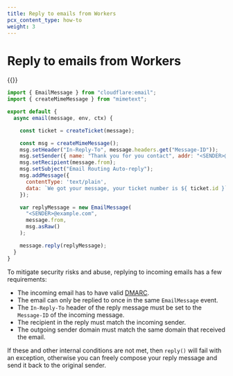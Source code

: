 ```yaml
---
title: Reply to emails from Workers
pcx_content_type: how-to
weight: 3
---
```


# Reply to emails from Workers

{{<render file="_reply-emails-workers-intro.md" withParameters="Then, create a new binding in the [`wrangler.toml` file](/workers/wrangler/configuration/#email-bindings):">}}

```js
import { EmailMessage } from "cloudflare:email";
import { createMimeMessage } from "mimetext";

export default {
  async email(message, env, ctx) {

    const ticket = createTicket(message);

    const msg = createMimeMessage();
    msg.setHeader("In-Reply-To", message.headers.get("Message-ID"));
    msg.setSender({ name: "Thank you for you contact", addr: "<SENDER>@example.com" });
    msg.setRecipient(message.from);
    msg.setSubject("Email Routing Auto-reply");
    msg.addMessage({
      contentType: 'text/plain',
      data: `We got your message, your ticket number is ${ ticket.id }`
    });

    var replyMessage = new EmailMessage(
      "<SENDER>@example.com",
      message.from,
      msg.asRaw()
    );

    message.reply(replyMessage);
  }
}
```

To mitigate security risks and abuse, replying to incoming emails has a few requirements:

* The incoming email has to have valid [DMARC](https://www.cloudflare.com/learning/dns/dns-records/dns-dmarc-record/).
* The email can only be replied to once in the same `EmailMessage` event.
* The `In-Reply-To` header of the reply message must be set to the `Message-ID` of the incoming message.
* The recipient in the reply must match the incoming sender.
* The outgoing sender domain must match the same domain that received the email.

If these and other internal conditions are not met, then `reply()` will fail with an exception, otherwise you can freely compose your reply message and send it back to the original sender.